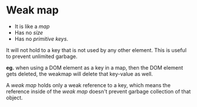 # Weak map

- It is like a *map*
- Has no *size*
- Has no *primitive keys*.

It will not hold to a key that is not used by any other element.
This is useful to prevent unlimited garbage. 

**eg.** when using a DOM element as a key in a map, then the DOM element gets deleted, the weakmap will delete that key-value as well.


A *weak map* holds only a weak reference to a key, which means the reference inside of the *weak map* doesn't prevent garbage collection of that object.
